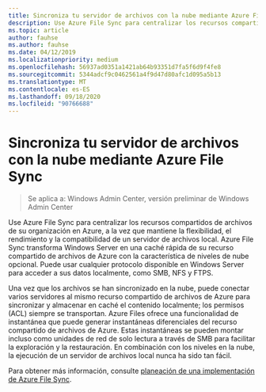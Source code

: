 ```yaml
---
title: Sincroniza tu servidor de archivos con la nube mediante Azure File Sync
description: Use Azure File Sync para centralizar los recursos compartidos de archivos de su organización en Azure, a la vez que mantiene la flexibilidad, el rendimiento y la compatibilidad de un servidor de archivos local. Azure File Sync transforma Windows Server en una caché rápida de su recurso compartido de archivos de Azure con la característica de niveles de nube opcional.
ms.topic: article
author: fauhse
ms.author: fauhse
ms.date: 04/12/2019
ms.localizationpriority: medium
ms.openlocfilehash: 56937ad0351a1421ab64b93351d7fa5f6d9f4fe8
ms.sourcegitcommit: 5344adcf9c0462561a4f9d47d80afc1d095a5b13
ms.translationtype: MT
ms.contentlocale: es-ES
ms.lasthandoff: 09/18/2020
ms.locfileid: "90766688"
---
```

# <a name="sync-your-file-server-with-the-cloud-by-using-azure-file-sync"></a>Sincroniza tu servidor de archivos con la nube mediante Azure File Sync

>Se aplica a: Windows Admin Center, versión preliminar de Windows Admin Center

Use Azure File Sync para centralizar los recursos compartidos de archivos de su organización en Azure, a la vez que mantiene la flexibilidad, el rendimiento y la compatibilidad de un servidor de archivos local. Azure File Sync transforma Windows Server en una caché rápida de su recurso compartido de archivos de Azure con la característica de niveles de nube opcional. Puede usar cualquier protocolo disponible en Windows Server para acceder a sus datos localmente, como SMB, NFS y FTPS.

Una vez que los archivos se han sincronizado en la nube, puede conectar varios servidores al mismo recurso compartido de archivos de Azure para sincronizar y almacenar en caché el contenido localmente; los permisos (ACL) siempre se transportan. Azure Files ofrece una funcionalidad de instantánea que puede generar instantáneas diferenciales del recurso compartido de archivos de Azure. Estas instantáneas se pueden montar incluso como unidades de red de solo lectura a través de SMB para facilitar la exploración y la restauración. En combinación con los niveles en la nube, la ejecución de un servidor de archivos local nunca ha sido tan fácil.

Para obtener más información, consulte [planeación de una implementación de Azure File Sync](/azure/storage/files/storage-sync-files-planning).